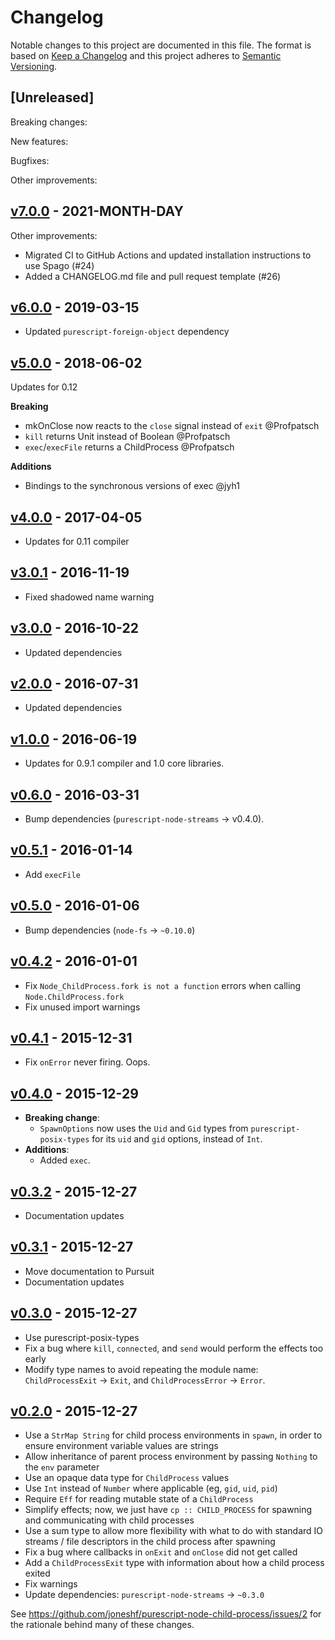 # Changelog

Notable changes to this project are documented in this file. The format is based on [Keep a Changelog](https://keepachangelog.com/en/1.0.0/) and this project adheres to [Semantic Versioning](https://semver.org/spec/v2.0.0.html).

## [Unreleased]

Breaking changes:

New features:

Bugfixes:

Other improvements:

## [v7.0.0](https://github.com/purescript-node/purescript-node-child-process/releases/tag/v7.0.0) - 2021-MONTH-DAY

Other improvements:
  - Migrated CI to GitHub Actions and updated installation instructions to use Spago (#24)
  - Added a CHANGELOG.md file and pull request template (#26)

## [v6.0.0](https://github.com/purescript-node/purescript-node-child-process/releases/tag/v6.0.0) - 2019-03-15

- Updated `purescript-foreign-object` dependency

## [v5.0.0](https://github.com/purescript-node/purescript-node-child-process/releases/tag/v5.0.0) - 2018-06-02

Updates for 0.12

**Breaking**

- mkOnClose now reacts to the `close` signal instead of `exit` @Profpatsch
- `kill` returns Unit instead of Boolean @Profpatsch
- `exec`/`execFile` returns a ChildProcess @Profpatsch

**Additions**

- Bindings to the synchronous versions of exec @jyh1

## [v4.0.0](https://github.com/purescript-node/purescript-node-child-process/releases/tag/v4.0.0) - 2017-04-05

- Updates for 0.11 compiler

## [v3.0.1](https://github.com/purescript-node/purescript-node-child-process/releases/tag/v3.0.1) - 2016-11-19

- Fixed shadowed name warning

## [v3.0.0](https://github.com/purescript-node/purescript-node-child-process/releases/tag/v3.0.0) - 2016-10-22

- Updated dependencies

## [v2.0.0](https://github.com/purescript-node/purescript-node-child-process/releases/tag/v2.0.0) - 2016-07-31

- Updated dependencies

## [v1.0.0](https://github.com/purescript-node/purescript-node-child-process/releases/tag/v1.0.0) - 2016-06-19

- Updates for 0.9.1 compiler and 1.0 core libraries.

## [v0.6.0](https://github.com/purescript-node/purescript-node-child-process/releases/tag/v0.6.0) - 2016-03-31

- Bump dependencies (`purescript-node-streams` -> v0.4.0).

## [v0.5.1](https://github.com/purescript-node/purescript-node-child-process/releases/tag/v0.5.1) - 2016-01-14

- Add `execFile`

## [v0.5.0](https://github.com/purescript-node/purescript-node-child-process/releases/tag/v0.5.0) - 2016-01-06

- Bump dependencies (`node-fs` -> `~0.10.0`)

## [v0.4.2](https://github.com/purescript-node/purescript-node-child-process/releases/tag/v0.4.2) - 2016-01-01

- Fix `Node_ChildProcess.fork is not a function` errors when calling `Node.ChildProcess.fork`
- Fix unused import warnings

## [v0.4.1](https://github.com/purescript-node/purescript-node-child-process/releases/tag/v0.4.1) - 2015-12-31

- Fix `onError` never firing. Oops.

## [v0.4.0](https://github.com/purescript-node/purescript-node-child-process/releases/tag/v0.4.0) - 2015-12-29

- **Breaking change**:
  - `SpawnOptions` now uses the `Uid` and `Gid` types from `purescript-posix-types` for its `uid` and `gid` options, instead of `Int`.
- **Additions**:
  - Added `exec`.

## [v0.3.2](https://github.com/purescript-node/purescript-node-child-process/releases/tag/v0.3.2) - 2015-12-27

- Documentation updates

## [v0.3.1](https://github.com/purescript-node/purescript-node-child-process/releases/tag/v0.3.1) - 2015-12-27

- Move documentation to Pursuit
- Documentation updates

## [v0.3.0](https://github.com/purescript-node/purescript-node-child-process/releases/tag/v0.3.0) - 2015-12-27

- Use purescript-posix-types
- Fix a bug where `kill`, `connected`, and `send` would perform the effects too early
- Modify type names to avoid repeating the module name: `ChildProcessExit` -> `Exit`, and `ChildProcessError` -> `Error`.

## [v0.2.0](https://github.com/purescript-node/purescript-node-child-process/releases/tag/v0.2.0) - 2015-12-27

- Use a `StrMap String` for child process environments in `spawn`, in order to ensure environment variable values are strings
- Allow inheritance of parent process environment by passing `Nothing` to the `env` parameter
- Use an opaque data type for `ChildProcess` values
- Use `Int` instead of `Number` where applicable (eg, `gid`, `uid`, `pid`)
- Require `Eff` for reading mutable state of a `ChildProcess`
- Simplify effects; now, we just have `cp :: CHILD_PROCESS` for spawning and communicating with child processes
- Use a sum type to allow more flexibility with what to do with standard IO streams / file descriptors in the child process after spawning
- Fix a bug where callbacks in `onExit` and `onClose` did not get called
- Add a `ChildProcessExit` type with information about how a child process exited
- Fix warnings
- Update dependencies: `purescript-node-streams` -> `~0.3.0`

See https://github.com/joneshf/purescript-node-child-process/issues/2 for the rationale behind many of these changes.

